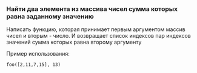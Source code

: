 ### Найти два элемента из массива чисел сумма которых равна заданному значению

Написать функцию, которая принимает первым аргументом массив чисел и вторым - число.
И возвращает список индексов пар индексов значений сумма которых равна второму аргументу

Пример использования:
```
foo([2,11,7,15], 13)
```